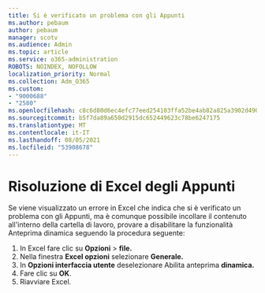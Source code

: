 ```yaml
---
title: Si è verificato un problema con gli Appunti
ms.author: pebaum
author: pebaum
manager: scotv
ms.audience: Admin
ms.topic: article
ms.service: o365-administration
ROBOTS: NOINDEX, NOFOLLOW
localization_priority: Normal
ms.collection: Adm_O365
ms.custom:
- "9000688"
- "2580"
ms.openlocfilehash: c8c6d80d6ec4efc77eed254103ffa52be4ab82a825a3902d490f7059708e76e8
ms.sourcegitcommit: b5f7da89a650d2915dc652449623c78be6247175
ms.translationtype: MT
ms.contentlocale: it-IT
ms.lasthandoff: 08/05/2021
ms.locfileid: "53908678"
---
```

# <a name="resolving-excel-clipboard-error"></a>Risoluzione di Excel degli Appunti

Se viene visualizzato un errore in Excel che indica che si è verificato un problema con gli Appunti, ma è comunque possibile incollare il contenuto all'interno della cartella di lavoro, provare a disabilitare la funzionalità Anteprima dinamica seguendo la procedura seguente:

1. In Excel fare clic su **Opzioni**  >  **file.**
3. Nella finestra **Excel opzioni** selezionare **Generale.**
4. In **Opzioni interfaccia utente** deselezionare Abilita anteprima **dinamica.**
5. Fare clic su **OK**.
6. Riavviare Excel.
